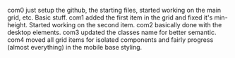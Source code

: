 com0
    just setup the github, the starting files, started working on the main grid, etc. Basic stuff.
com1
    added the first item in the grid and fixed it's min-height. Started working on the second item.
com2
    basically done with the desktop elements. 
com3
    updated the classes name for better semantic.
com4
    moved all grid items for isolated components and fairly progress (almost everything) in the mobile base styling. 
